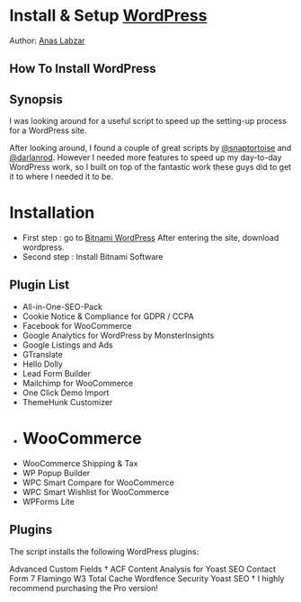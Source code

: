 # Install & Setup [WordPress](http://wordpress.org) 

Author: [Anas Labzar](https://github.com/AnasLabzar)

##  How To Install WordPress 

## Synopsis

I was looking around for a useful script to speed up the setting-up process for a WordPress site.

After looking around, I found a couple of great scripts by [@snaptortoise](https://github.com/snaptortoise) and [@darlanrod](https://github.com/darlanrod). However I needed more features to speed up my day-to-day WordPress work, so I built on top of the fantastic work these guys did to get it to where I needed it to be.


# Installation

- First step : go to [Bitnami WordPress](https://bitnami.com/stack/wordpress) After entering the site, download wordpress.
- Second step : Install Bitnami Software

Plugin List
-----------
- All-in-One-SEO-Pack
- Cookie Notice & Compliance for GDPR / CCPA
- Facebook for WooCommerce
- Google Analytics for WordPress by MonsterInsights
- Google Listings and Ads
- GTranslate
- Hello Dolly
- Lead Form Builder
- Mailchimp for WooCommerce
- One Click Demo Import
- ThemeHunk Customizer 
- # WooCommerce
- WooCommerce Shipping & Tax
- WP Popup Builder
- WPC Smart Compare for WooCommerce
- WPC Smart Wishlist for WooCommerce
- WPForms Lite




## Plugins
The script installs the following WordPress plugins:

Advanced Custom Fields 
† ACF Content Analysis for Yoast SEO
Contact Form 7
Flamingo
W3 Total Cache
Wordfence Security
Yoast SEO
† I highly recommend purchasing the Pro version!
